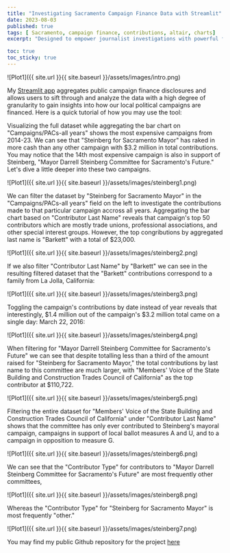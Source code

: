 ```yaml
---
title: "Investigating Sacramento Campaign Finance Data with Streamlit"
date: 2023-08-03
published: true
tags: [ Sacramento, campaign finance, contributions, altair, charts]
excerpt: "Designed to empower journalist investigations with powerful filtering, aggregation, and visualization tools"

toc: true
toc_sticky: true
---
```

 ![Plot1]({{ site.url }}{{ site.baseurl }}/assets/images/intro.png)

My [Streamlit app](https://sac-campaign-finance-bnxtfmrjdaslx5nyst3fzn.streamlit.app/) aggregates public campaign finance disclosures and allows users to sift through and analyze the data with a high degree of granularity to gain insights into how our local political campaigns are financed. Here is a quick tutorial of how you may use the tool:

Visualizing the full dataset while aggregating the bar chart on "Campaigns/PACs-all years" shows the most expensive campaigns from 2014-23. We can see that "Steinberg for Sacramento Mayor" has raked in more cash than any other campaign with $3.2 million in total contributions. You may notice that the 14th most expensive campaign is also in support of Steinberg, "Mayor Darrell Steinberg Committee for Sacramento's Future." Let's dive a little deeper into these two campaigns. 

 ![Plot1]({{ site.url }}{{ site.baseurl }}/assets/images/steinberg1.png)

We can filter the dataset by "Steinberg for Sacramento Mayor" in the "Campaigns/PACs-all years" field on the left to investigate the contributions made to that particular campaign accross all years. Aggregating the bar chart based on "Contributor Last Name" reveals that campaign's top 50 contributors which are mostly trade unions, professional associations, and other special interest groups. However, the top congributions by aggregated last name is "Barkett" with a total of $23,000.

 ![Plot1]({{ site.url }}{{ site.baseurl }}/assets/images/steinberg2.png)
 
If we also filter "Contributor Last Name" by "Barkett" we can see in the resulting filtered dataset that the "Barkett" contributions correspond to a family from La Jolla, California:  

 ![Plot1]({{ site.url }}{{ site.baseurl }}/assets/images/steinberg3.png)

Toggling the campaign's contributions by date instead of year reveals that interestingly, $1.4 million out of the campaign's $3.2 million total came on a single day: March 22, 2016:

 ![Plot1]({{ site.url }}{{ site.baseurl }}/assets/images/steinberg4.png)

When filtering for "Mayor Darrell Steinberg Committee for Sacramento's Future" we can see that despite totalling less than a third of the amount raised for "Steinberg for Sacramento Mayor," the total contributions by last name to this committee are much larger, with "Members' Voice of the State Building and Construction Trades Council of California" as the top contributor at $110,722. 

 ![Plot1]({{ site.url }}{{ site.baseurl }}/assets/images/steinberg5.png)

Filtering the entire dataset for "Members' Voice of the State Building and Construction Trades Council of California" under "Contributor Last Name" shows that the committee has only ever contributed to Steinberg's mayoral campaign, campaigns in support of local ballot measures A and U, and to a campaign in opposition to measure G. 

 ![Plot1]({{ site.url }}{{ site.baseurl }}/assets/images/steinberg6.png)

We can see that the "Contributor Type" for contributors to "Mayor Darrell Steinberg Committee for Sacramento's Future" are most frequently other committees, 

 ![Plot1]({{ site.url }}{{ site.baseurl }}/assets/images/steinberg8.png)

Whereas the "Contributor Type" for "Steinberg for Sacramento Mayor" is most frequently "other."

 ![Plot1]({{ site.url }}{{ site.baseurl }}/assets/images/steinberg7.png)

 You may find my public Github repository for the project [here](https://github.com/rileyschenck/sac-campaign-finance)
